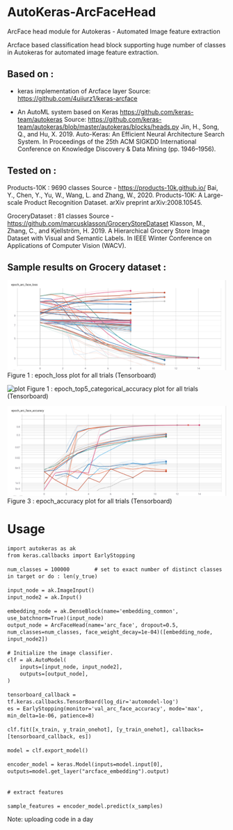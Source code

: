 # AutoKeras-ArcFaceHead
ArcFace head module for Autokeras - Automated Image feature extraction

Arcface based classification head block supporting huge number of classes in Autokeras for automated image feature extraction.

## Based on : 

* keras implementation of Arcface layer
Source: https://github.com/4uiiurz1/keras-arcface

* An AutoML system based on Keras
https://github.com/keras-team/autokeras
Source: https://github.com/keras-team/autokeras/blob/master/autokeras/blocks/heads.py
Jin, H., Song, Q., and Hu, X. 2019. Auto-Keras: An Efficient Neural Architecture Search System. In Proceedings of the 25th ACM SIGKDD International Conference on Knowledge Discovery & Data Mining (pp. 1946–1956).


## Tested on :

Products-10K : 9690 classes
Source - https://products-10k.github.io/
Bai, Y., Chen, Y., Yu, W., Wang, L. and Zhang, W., 2020. Products-10K: A Large-scale Product Recognition Dataset. arXiv preprint arXiv:2008.10545.

GroceryDataset : 81 classes
Source - https://github.com/marcusklasson/GroceryStoreDataset
Klasson, M., Zhang, C., and Kjellström, H. 2019. A Hierarchical Grocery Store Image Dataset with Visual and Semantic Labels. In IEEE Winter Conference on Applications of Computer Vision (WACV).



## Sample results on Grocery dataset :

![plot](./epoch_loss.png)
Figure 1 : epoch_loss plot for all trials (Tensorboard)

![plot](./epoch_Top5_Accuracy.png)
Figure 1 : epoch_top5_categorical_accuracy plot for all trials (Tensorboard)

![plot](./epoch_Accuracy.png)
Figure 3 : epoch_accuracy plot for all trials (Tensorboard)



# Usage

```
import autokeras as ak
from keras.callbacks import EarlyStopping

num_classes = 100000        # set to exact number of distinct classes in target or do : len(y_true)

input_node = ak.ImageInput()
input_node2 = ak.Input()

embedding_node = ak.DenseBlock(name='embedding_common', use_batchnorm=True)(input_node)
output_node = ArcFaceHead(name='arc_face', dropout=0.5, num_classes=num_classes, face_weight_decay=1e-04)([embedding_node, input_node2])

# Initialize the image classifier.
clf = ak.AutoModel(
    inputs=[input_node, input_node2],
    outputs=[output_node],
)

tensorboard_callback = tf.keras.callbacks.TensorBoard(log_dir='automodel-log')
es = EarlyStopping(monitor='val_arc_face_accuracy', mode='max', min_delta=1e-06, patience=8)

clf.fit([x_train, y_train_onehot], [y_train_onehot], callbacks=[tensorboard_callback, es])

model = clf.export_model()

encoder_model = keras.Model(inputs=model.input[0], outputs=model.get_layer("arcface_embedding").output)


# extract features

sample_features = encoder_model.predict(x_samples)

```

Note: uploading code in a day
